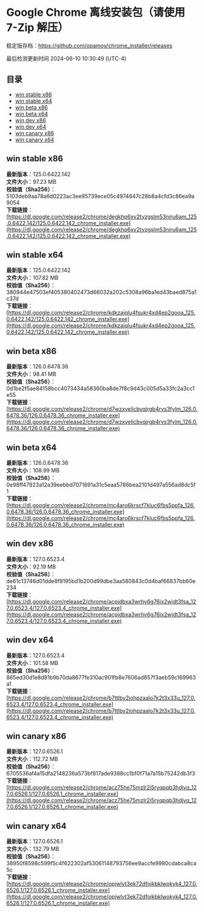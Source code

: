 # Google Chrome 离线安装包（请使用 7-Zip 解压）
稳定版存档：<https://github.com/opamoy/chrome_installer/releases>

最后检测更新时间
2024-06-10 10:30:49 (UTC-4)


## 目录
* [win stable x86](https://github.com/opamoy/chrome_installer?tab=readme-ov-file#win-stable-x86)
* [win stable x64](https://github.com/opamoy/chrome_installer?tab=readme-ov-file#win-stable-x64)
* [win beta x86](https://github.com/opamoy/chrome_installer?tab=readme-ov-file#win-beta-x86)
* [win beta x64](https://github.com/opamoy/chrome_installer?tab=readme-ov-file#win-beta-x64)
* [win dev x86](https://github.com/opamoy/chrome_installer?tab=readme-ov-file#win-dev-x86)
* [win dev x64](https://github.com/opamoy/chrome_installer?tab=readme-ov-file#win-dev-x64)
* [win canary x86](https://github.com/opamoy/chrome_installer?tab=readme-ov-file#win-canary-x86)
* [win canary x64](https://github.com/opamoy/chrome_installer?tab=readme-ov-file#win-canary-x64)

## win stable x86
**最新版本**：125.0.6422.142  
**文件大小**：97.23 MB  
**校验值（Sha256）**：5103deb9aa78a6d0223ac3ee95739ece05c4974647c28b8a4cfd3c86ea9a9054  
**下载链接**：[https://dl.google.com/release2/chrome/degkhp6xv2tyzgslm53niru6am_125.0.6422.142/125.0.6422.142_chrome_installer.exe](https://dl.google.com/release2/chrome/degkhp6xv2tyzgslm53niru6am_125.0.6422.142/125.0.6422.142_chrome_installer.exe)  

## win stable x64
**最新版本**：125.0.6422.142  
**文件大小**：107.82 MB  
**校验值（Sha256）**：380944e47503ef405380402473d66032a202c5308a96ba1ed43baed875a1c37d  
**下载链接**：[https://dl.google.com/release2/chrome/kdkzajqlu4fsukr4xd4ep2gooa_125.0.6422.142/125.0.6422.142_chrome_installer.exe](https://dl.google.com/release2/chrome/kdkzajqlu4fsukr4xd4ep2gooa_125.0.6422.142/125.0.6422.142_chrome_installer.exe)  

## win beta x86
**最新版本**：126.0.6478.36  
**文件大小**：98.41 MB  
**校验值（Sha256）**：0d1be2f5ae84158bcc4073434a58360ba8de7f8c9d43c005d5a33fc2a3cc1e55  
**下载链接**：[https://dl.google.com/release2/chrome/d7wzxyelicbyqjrgb4rvs3fylm_126.0.6478.36/126.0.6478.36_chrome_installer.exe](https://dl.google.com/release2/chrome/d7wzxyelicbyqjrgb4rvs3fylm_126.0.6478.36/126.0.6478.36_chrome_installer.exe)  

## win beta x64
**最新版本**：126.0.6478.36  
**文件大小**：108.99 MB  
**校验值（Sha256）**：0e98ff47923a12a39eebbd7071691a31c5eaa5786bea2101d497a556ad8dc5f1  
**下载链接**：[https://dl.google.com/release2/chrome/mc4aro6krscf7kluc6fbs5ppfa_126.0.6478.36/126.0.6478.36_chrome_installer.exe](https://dl.google.com/release2/chrome/mc4aro6krscf7kluc6fbs5ppfa_126.0.6478.36/126.0.6478.36_chrome_installer.exe)  

## win dev x86
**最新版本**：127.0.6523.4  
**文件大小**：92.19 MB  
**校验值（Sha256）**：de61c13746d01dde8f9195bd1b200d99dbe3aa580843c0d4baf66837bb60e234  
**下载链接**：[https://dl.google.com/release2/chrome/acpjdbxa3wrhy6g76ix2wjdt3fsa_127.0.6523.4/127.0.6523.4_chrome_installer.exe](https://dl.google.com/release2/chrome/acpjdbxa3wrhy6g76ix2wjdt3fsa_127.0.6523.4/127.0.6523.4_chrome_installer.exe)  

## win dev x64
**最新版本**：127.0.6523.4  
**文件大小**：101.58 MB  
**校验值（Sha256）**：865ed30d1e8d81b9b70da8677fe310ac901fb8e7606ad857f3aeb59c169963a1  
**下载链接**：[https://dl.google.com/release2/chrome/b7ttlby2johpzaalo7k2t3x33u_127.0.6523.4/127.0.6523.4_chrome_installer.exe](https://dl.google.com/release2/chrome/b7ttlby2johpzaalo7k2t3x33u_127.0.6523.4/127.0.6523.4_chrome_installer.exe)  

## win canary x86
**最新版本**：127.0.6526.1  
**文件大小**：112.72 MB  
**校验值（Sha256）**：6705536af4a15dfa2148236a573bf817ade9388cc1bf0f71a7a15b75242db3f3  
**下载链接**：[https://dl.google.com/release2/chrome/acz75he75mzlr2i5ryqpqb3hdjvq_127.0.6526.1/127.0.6526.1_chrome_installer.exe](https://dl.google.com/release2/chrome/acz75he75mzlr2i5ryqpqb3hdjvq_127.0.6526.1/127.0.6526.1_chrome_installer.exe)  

## win canary x64
**最新版本**：127.0.6526.1  
**文件大小**：132.79 MB  
**校验值（Sha256）**：38950f8598c599f5c4f622302af53061148793756ee9accfe9980cdabca8ca5c  
**下载链接**：[https://dl.google.com/release2/chrome/opjwlvt3ek72dfojkbklwokyk4_127.0.6526.1/127.0.6526.1_chrome_installer.exe](https://dl.google.com/release2/chrome/opjwlvt3ek72dfojkbklwokyk4_127.0.6526.1/127.0.6526.1_chrome_installer.exe)  

